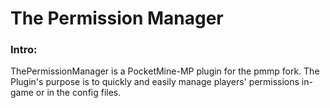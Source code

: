 The Permission Manager
=====
### Intro:
ThePermissionManager is a PocketMine-MP plugin for the pmmp fork. The Plugin's purpose is to quickly and easily manage players' permissions in-game or in the config files.